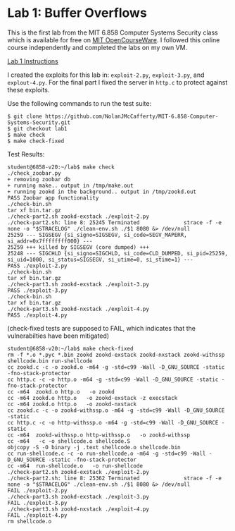 # Lab 1: Buffer Overflows

This is the first lab from the MIT 6.858 Computer Systems Security class which is available for free on [MIT OpenCourseWare](https://ocw.mit.edu/courses/6-858-computer-systems-security-fall-2014/).
I followed this online course independently and completed the labs on my own VM.

[Lab 1 Instructions](https://css.csail.mit.edu/6.858/2020/labs/lab1.html)

I created the exploits for this lab in: `exploit-2.py`, `exploit-3.py`, and `explout-4.py`. For the final part I fixed the server in `http.c` to protect against these exploits.

Use the following commands to run the test suite:

```$xslt
$ git clone https://github.com/NolanJMcCafferty/MIT-6.858-Computer-Systems-Security.git
$ git checkout lab1
$ make check
$ make check-fixed
```

Test Results:

```$xslt
student@6858-v20:~/lab$ make check
./check_zoobar.py
+ removing zoobar db
+ running make.. output in /tmp/make.out
+ running zookd in the background.. output in /tmp/zookd.out
PASS Zoobar app functionality
./check-bin.sh
tar xf bin.tar.gz
./check-part2.sh zookd-exstack ./exploit-2.py
./check-part2.sh: line 8: 25245 Terminated              strace -f -e none -o "$STRACELOG" ./clean-env.sh ./$1 8080 &> /dev/null
25259 --- SIGSEGV {si_signo=SIGSEGV, si_code=SEGV_MAPERR, si_addr=0x7ffffffff000} ---
25259 +++ killed by SIGSEGV (core dumped) +++
25248 --- SIGCHLD {si_signo=SIGCHLD, si_code=CLD_DUMPED, si_pid=25259, si_uid=1000, si_status=SIGSEGV, si_utime=0, si_stime=1} ---
PASS ./exploit-2.py
./check-bin.sh
tar xf bin.tar.gz
./check-part3.sh zookd-exstack ./exploit-3.py
PASS ./exploit-3.py
./check-bin.sh
tar xf bin.tar.gz
./check-part3.sh zookd-nxstack ./exploit-4.py
PASS ./exploit-4.py
```

(check-fixed tests are supposed to FAIL, which indicates that the vulnerabilties have been mitigated)

```$xslt
student@6858-v20:~/lab$ make check-fixed
rm -f *.o *.pyc *.bin zookd zookd-exstack zookd-nxstack zookd-withssp shellcode.bin run-shellcode
cc zookd.c -c -o zookd.o -m64 -g -std=c99 -Wall -D_GNU_SOURCE -static -fno-stack-protector
cc http.c -c -o http.o -m64 -g -std=c99 -Wall -D_GNU_SOURCE -static -fno-stack-protector
cc -m64  zookd.o http.o   -o zookd
cc -m64 zookd.o http.o   -o zookd-exstack -z execstack
cc -m64 zookd.o http.o   -o zookd-nxstack
cc zookd.c -c -o zookd-withssp.o -m64 -g -std=c99 -Wall -D_GNU_SOURCE -static
cc http.c -c -o http-withssp.o -m64 -g -std=c99 -Wall -D_GNU_SOURCE -static
cc -m64  zookd-withssp.o http-withssp.o   -o zookd-withssp
cc -m64   -c -o shellcode.o shellcode.S
objcopy -S -O binary -j .text shellcode.o shellcode.bin
cc run-shellcode.c -c -o run-shellcode.o -m64 -g -std=c99 -Wall -D_GNU_SOURCE -static -fno-stack-protector
cc -m64  run-shellcode.o   -o run-shellcode
./check-part2.sh zookd-exstack ./exploit-2.py
./check-part2.sh: line 8: 25362 Terminated              strace -f -e none -o "$STRACELOG" ./clean-env.sh ./$1 8080 &> /dev/null
FAIL ./exploit-2.py
./check-part3.sh zookd-exstack ./exploit-3.py
FAIL ./exploit-3.py
./check-part3.sh zookd-nxstack ./exploit-4.py
FAIL ./exploit-4.py
rm shellcode.o
```

